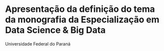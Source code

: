# Apresentação da definição do tema da monografia da Especialização em Data Science & Big Data

Universidade Federal do Paraná


